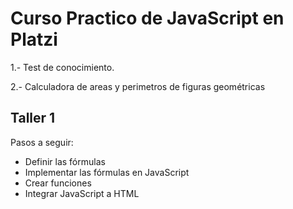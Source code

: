 # Curso Practico de JavaScript en Platzi

1.- Test de conocimiento.

2.- Calculadora de areas y perimetros de figuras geométricas 
## Taller 1 ##
Pasos a seguir:
- Definir las fórmulas
- Implementar las fórmulas en JavaScript
- Crear funciones
- Integrar JavaScript a HTML